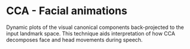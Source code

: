 # CCA - Facial animations
Dynamic plots of the visual canonical components back-projected to the input landmark space. This technique aids interpretation of how CCA decomposes face and head movements during speech.
